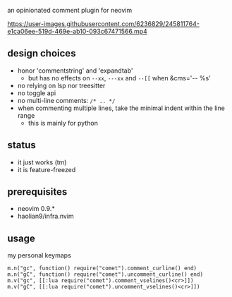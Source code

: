 an opinionated comment plugin for neovim

https://user-images.githubusercontent.com/6236829/245811764-e1ca06ee-519d-469e-ab10-093c67471566.mp4

## design choices
* honor 'commentstring' and 'expandtab'
  * but has no effects on `--xx`, `---xx` and `--[[` when &cms='-- %s'
* no relying on lsp nor treesitter
* no toggle api
* no multi-line comments: `/* .. */`
* when commenting multiple lines, take the minimal indent within the line range
  * this is mainly for python

## status
* it just works (tm)
* it is feature-freezed

## prerequisites
* neovim 0.9.*
* haolian9/infra.nvim

## usage

my personal keymaps

```
m.n("gc", function() require("comet").comment_curline() end)
m.n("gC", function() require("comet").uncomment_curline() end)
m.v("gc", [[:lua require("comet").comment_vselines()<cr>]])
m.v("gC", [[:lua require("comet").uncomment_vselines()<cr>]])
```
